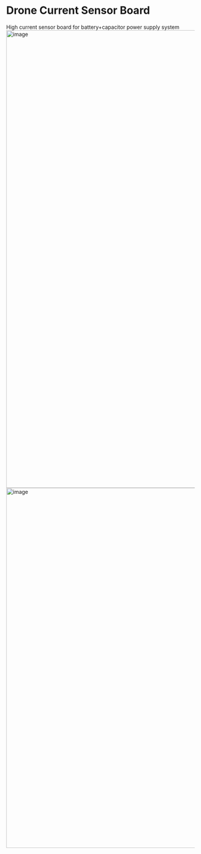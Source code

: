 # Drone Current Sensor Board
High current sensor board for battery+capacitor power supply system
<img width="1220" alt="image" src="https://github.com/Kelvin-Ziqi-Zhao/drone-current-sensor-board/assets/135286324/36720b0a-611d-4859-952b-4db14dc37778">
<img width="960" alt="image" src="https://github.com/Kelvin-Ziqi-Zhao/drone-current-sensor-board/assets/135286324/e199a48a-fe0c-4c7a-b7e5-75defe5e32d7">


